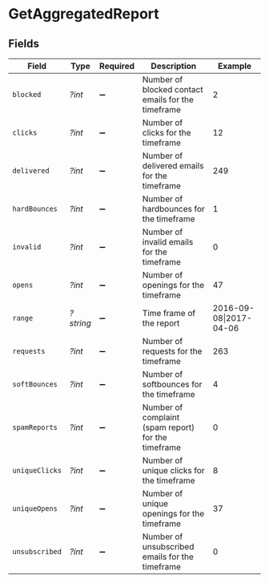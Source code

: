 # GetAggregatedReport


## Fields

| Field                                               | Type                                                | Required                                            | Description                                         | Example                                             |
| --------------------------------------------------- | --------------------------------------------------- | --------------------------------------------------- | --------------------------------------------------- | --------------------------------------------------- |
| `blocked`                                           | *?int*                                              | :heavy_minus_sign:                                  | Number of blocked contact emails for the timeframe  | 2                                                   |
| `clicks`                                            | *?int*                                              | :heavy_minus_sign:                                  | Number of clicks for the timeframe                  | 12                                                  |
| `delivered`                                         | *?int*                                              | :heavy_minus_sign:                                  | Number of delivered emails for the timeframe        | 249                                                 |
| `hardBounces`                                       | *?int*                                              | :heavy_minus_sign:                                  | Number of hardbounces for the timeframe             | 1                                                   |
| `invalid`                                           | *?int*                                              | :heavy_minus_sign:                                  | Number of invalid emails for the timeframe          | 0                                                   |
| `opens`                                             | *?int*                                              | :heavy_minus_sign:                                  | Number of openings for the timeframe                | 47                                                  |
| `range`                                             | *?string*                                           | :heavy_minus_sign:                                  | Time frame of the report                            | 2016-09-08\|2017-04-06                              |
| `requests`                                          | *?int*                                              | :heavy_minus_sign:                                  | Number of requests for the timeframe                | 263                                                 |
| `softBounces`                                       | *?int*                                              | :heavy_minus_sign:                                  | Number of softbounces for the timeframe             | 4                                                   |
| `spamReports`                                       | *?int*                                              | :heavy_minus_sign:                                  | Number of complaint (spam report) for the timeframe | 0                                                   |
| `uniqueClicks`                                      | *?int*                                              | :heavy_minus_sign:                                  | Number of unique clicks for the timeframe           | 8                                                   |
| `uniqueOpens`                                       | *?int*                                              | :heavy_minus_sign:                                  | Number of unique openings for the timeframe         | 37                                                  |
| `unsubscribed`                                      | *?int*                                              | :heavy_minus_sign:                                  | Number of unsubscribed emails for the timeframe     | 0                                                   |